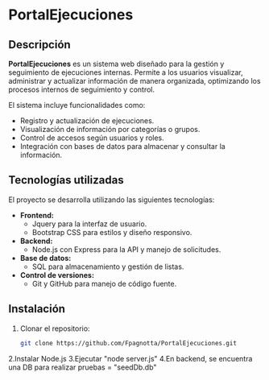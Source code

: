 # PortalEjecuciones

## Descripción
**PortalEjecuciones** es un sistema web diseñado para la gestión y seguimiento de ejecuciones internas. 
Permite a los usuarios visualizar, administrar y actualizar información de manera organizada,
optimizando los procesos internos de seguimiento y control.

El sistema incluye funcionalidades como:
- Registro y actualización de ejecuciones.
- Visualización de información por categorías o grupos.
- Control de accesos según usuarios y roles.
- Integración con bases de datos para almacenar y consultar la información.

## Tecnologías utilizadas
El proyecto se desarrolla utilizando las siguientes tecnologías:

- **Frontend:**
  - Jquery para la interfaz de usuario.
  - Bootstrap CSS para estilos y diseño responsivo.
- **Backend:**
  - Node.js con Express para la API y manejo de solicitudes.
- **Base de datos:**
  - SQL para almacenamiento y gestión de listas.
- **Control de versiones:**
  - Git y GitHub para manejo de código fuente.

## Instalación
1. Clonar el repositorio:
   ```bash
   git clone https://github.com/Fpagnotta/PortalEjecuciones.git
2.Instalar Node.js
3.Ejecutar "node server.js" 
4.En backend, se encuentra una DB para realizar pruebas = "seedDb.db"
